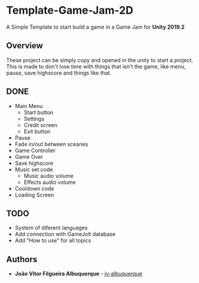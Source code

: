 # Template-Game-Jam-2D
A Simple Template to start build a game in a Game Jam for **Unity 2019.2**

## Overview

These project can be simply copy and opened in the unity to start a project. This is made to don't lose time with things that isn't the game, like menu, pause, save highscore and things like that.

## DONE
* Main Menu
  * Start button
  * Settings
  * Credit screen
  * Exit button
* Pause
* Fade in/out between sceanes
* Game Controller
* Game Over
* Save highscore
* Music set code
	* Music audio volume
	* Effects audio volume
* Cooldown code
* Loading Screen

## TODO
* System of diferent languages
* Add connection with GameJolt database
* Add "How to use" for all topics

## Authors
* **João Vitor Filgueira Albuquerque** - [jv-albuquerque](https://github.com/jv-albuquerque)
